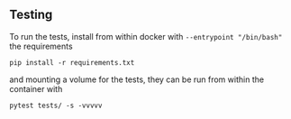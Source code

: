 ## Testing

To run the tests, install from within docker with `--entrypoint "/bin/bash"` the requirements
```
pip install -r requirements.txt
```

and mounting a volume for the tests, they can be run from within the container with
```
pytest tests/ -s -vvvvv
```